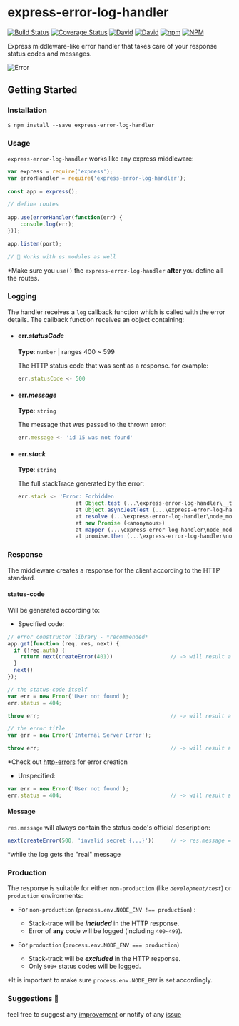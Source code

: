 # express-error-log-handler
[![Build Status](https://travis-ci.org/mikeChatsky/express-error-log-handler.svg?branch=master)](https://travis-ci.org/mikeChatsky/express-error-log-handler)
[![Coverage Status](https://coveralls.io/repos/github/mikeChatsky/express-error-log-handler/badge.svg?branch=master)](https://coveralls.io/github/mikeChatsky/express-error-log-handler?branch=master)
[![David](https://img.shields.io/david/mikechatsky/express-error-log-handler.svg)](https://david-dm.org/mikeChatsky/express-error-log-handler)
[![David](https://img.shields.io/david/dev/mikechatsky/express-error-log-handler.svg)](https://david-dm.org/mikeChatsky/express-error-log-handler?type=dev)
[![npm](https://img.shields.io/npm/v/express-error-log-handler.svg)](https://www.npmjs.com/package/express-error-log-handler)
[![NPM](https://img.shields.io/npm/l/express-error-log-handler.svg)](https://github.com/mikeChatsky/express-error-log-handler/blob/master/LICENSE)

Express middleware-like error handler that takes care of your response status codes and messages.

![Error](https://user-images.githubusercontent.com/24369756/57317085-f6bc0780-70ff-11e9-8ffb-38a0dfbe0852.png)

## Getting Started

### Installation
```shell
$ npm install --save express-error-log-handler
```

### Usage
`express-error-log-handler` works like any express middleware:

```javascript
var express = require('express');
var errorHandler = require('express-error-log-handler');
    
const app = express();

// define routes
    
app.use(errorHandler(function(err) {
    console.log(err);
}));

app.listen(port);

// 💪 Works with es modules as well
```
*Make sure you `use()` the `express-error-log-handler` **after** you define all the routes.

### Logging
The handler receives a `log` callback function which is called with the error details.
The callback function receives an object containing:

* #### err._statusCode_
    **Type**: `number` | ranges 400 ~ 599
    
    The HTTP status code that was sent as a response. for example:
    ```javascript
    err.statusCode <- 500
    ```
* #### err._message_
    **Type**: `string`

    The message that wes passed to the thrown error:
    ```javascript
    err.message <- 'id 15 was not found'
    ```
* #### err._stack_
    **Type**: `string`
    
    The full stackTrace generated by the error:
    ```javascript
    err.stack <- 'Error: Forbidden
                      at Object.test (...\express-error-log-handler\__tests__\status-code.test.js:50:13)
                      at Object.asyncJestTest (...\express-error-log-handler\node_modules\install.js:102:37)
                      at resolve (...\express-error-log-handler\node_modules\build\queueRunner.js:43:12)
                      at new Promise (<anonymous>)
                      at mapper (...\express-error-log-handler\node_modules\build\queueRunner.js:26:19)
                      at promise.then (...\express-error-log-handler\node_modules\build\queueRunner.js:73:41)'
    ```

### Response
The middleware creates a response for the client according to the HTTP standard.

#### status-code
Will be generated according to:

* Specified code:
```javascript
// error constructor library - *recommended*
app.get(function (req, res, next) {
  if (!req.auth) {
    return next(createError(401))                  // -> will result a res.status(401)
  }
  next()
});

// the status-code itself
var err = new Error('User not found');
err.status = 404;

throw err;                                         // -> will result a res.status(404)

// the error title
var err = new Error('Internal Server Error');

throw err;                                         // -> will result a res.status(500)
```
*Check out [http-errors](https://github.com/jshttp/http-errors) for error creation
* Unspecified:
```javascript
var err = new Error('User not found');
err.status = 404;                                  // -> will result a default res.status(500)
```

#### Message
`res.message` will always contain the status code's official description:
```javascript
next(createError(500, 'invalid secret {...}'))     // -> res.message = 'Internal Server Error'
```

*while the log gets the "real" message
 
### Production
The response is suitable for either `non-production` (like _`development/test`_) or `production` environments:

* For `non-production` (`process.env.NODE_ENV !== production`) :
    * Stack-trace will be __*included*__ in the HTTP response.
    * Error of __any__ code will be logged (including `400~499`).
    
* For `production` (`process.env.NODE_ENV === production`)
    * Stack-track will be __*excluded*__ in the HTTP response.
    * Only `500+` status codes will be logged.

*It is important to make sure `process.env.NODE_ENV` is set accordingly. 

### Suggestions 🤝
feel free to suggest any [improvement](https://github.com/mikeChatsky/express-error-log-handler/issues) or notify of any [issue](https://github.com/mikeChatsky/express-error-log-handler/issues)

